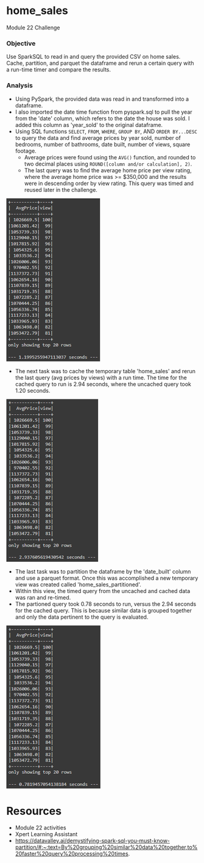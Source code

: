 # home_sales
Module 22 Challenge

### Objective
Use SparkSQL to read in and query the provided CSV on home sales. Cache, partition, and parquet the dataframe and rerun a certain query with a run-time timer and compare the results.

### Analysis
* Using PySpark, the provided data was read in and transformed into a dataframe.
* I also imported the date time function from pyspark.sql to pull the year from the 'date' column, which refers to the date the house was sold. I added this column as 'year_sold' to the original dataframe.
* Using SQL functions `SELECT`, `FROM`, `WHERE`, `GROUP BY`, AND `ORDER BY...DESC` to query the data and find average prices by year sold, number of bedrooms, number of bathrooms, date built, number of views, square footage.
  * Average prices were found using the `AVG()` function, and rounded to two decimal places using `ROUND([column and/or calculation], 2)`.
  * The last query was to find the average home price per view rating, where the average home price was >= $350,000 and the results were in descending order by view rating. This query was timed and reused later in the challenge.

![uncached](Results/query_01_uncached.png)
    
* The next task was to cache the temporary table 'home_sales' and rerun the last query (avg prices by views) with a run time. The time for the cached query to run is 2.94 seconds, where the uncached query took 1.20 seconds.
  
![cached](Results/query_02_cached.png)

* The last task was to partition the dataframe by the 'date_built' column and use a parquet format. Once this was accomplished a new temporary view was created called 'home_sales_partitioned'.
* Within this view, the timed query from the uncached and cached data was ran and re-timed.
* The partioned query took 0.78 seconds to run, versus the 2.94 seconds for the cached query. This is because similar data is grouped together and only the data pertinent to the query is evaluated.

![partitioned](Results/query_03_partition.png)

# Resources
* Module 22 activities
* Xpert Learning Assistant
* https://datavalley.ai/demystifying-spark-sql-you-must-know-partition/#:~:text=By%20grouping%20similar%20data%20together,to%20faster%20query%20processing%20times.
